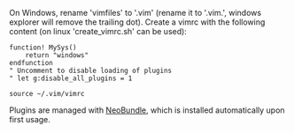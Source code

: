 On Windows, rename 'vimfiles' to '.vim' (rename it to '.vim.',
windows explorer will remove the trailing dot).
Create a vimrc with the following content (on linux 'create_vimrc.sh' can be used):

    function! MySys()
        return "windows"
    endfunction
    " Uncomment to disable loading of plugins
    " let g:disable_all_plugins = 1

    source ~/.vim/vimrc

Plugins are managed with [NeoBundle](https://github.com/Shougo/neobundle.vim),
which is installed automatically upon first usage.

